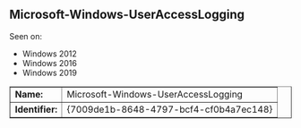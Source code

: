 ## Microsoft-Windows-UserAccessLogging

Seen on:
* Windows 2012
* Windows 2016
* Windows 2019

<table border="1" class="docutils">
  <tbody>
    <tr>
      <td><b>Name:</b></td>
      <td>Microsoft-Windows-UserAccessLogging</td>
    </tr>
    <tr>
      <td><b>Identifier:</b></td>
      <td>{7009de1b-8648-4797-bcf4-cf0b4a7ec148}</td>
    </tr>
  </tbody>
</table>

&nbsp;

